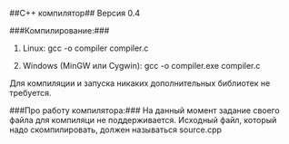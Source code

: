##C++ компилятор##
Версия 0.4

###Компилирование:###
1) Linux:
gcc -o compiler compiler.c

2) Windows (MinGW или Cygwin):
gcc -o compiler.exe compiler.c

Для компиляции и запуска никаких дополнительных библиотек не требуется.

###Про работу компилятора:###
На данный момент задание своего файла для компиляци не поддерживается. Исходный файл, который надо скомпилировать, должен называться source.cpp
